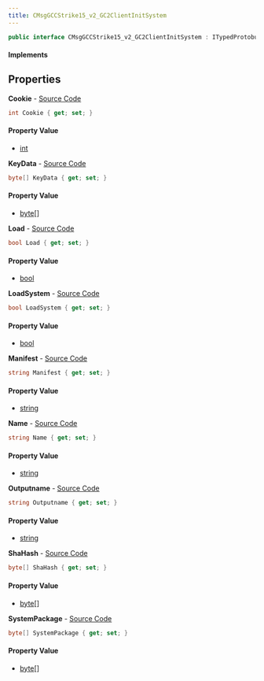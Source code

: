 ```yaml
---
title: CMsgGCCStrike15_v2_GC2ClientInitSystem
---
```


```csharp
public interface CMsgGCCStrike15_v2_GC2ClientInitSystem : ITypedProtobuf<CMsgGCCStrike15_v2_GC2ClientInitSystem>, INativeHandle
```

#### Implements

## Properties

**Cookie** - [Source Code](https://github.com/swiftly-solution/swiftlys2/blob/master/managed/src/SwiftlyS2.Generated/Protobufs/Interfaces/CMsgGCCStrike15_v2_GC2ClientInitSystem.cs#L28)

```csharp
int Cookie { get; set; }
```

#### Property Value

- [int](https://learn.microsoft.com/dotnet/api/system.int32)

**KeyData** - [Source Code](https://github.com/swiftly-solution/swiftlys2/blob/master/managed/src/SwiftlyS2.Generated/Protobufs/Interfaces/CMsgGCCStrike15_v2_GC2ClientInitSystem.cs#L22)

```csharp
byte[] KeyData { get; set; }
```

#### Property Value

- [byte](https://learn.microsoft.com/dotnet/api/system.byte)[]

**Load** - [Source Code](https://github.com/swiftly-solution/swiftlys2/blob/master/managed/src/SwiftlyS2.Generated/Protobufs/Interfaces/CMsgGCCStrike15_v2_GC2ClientInitSystem.cs#L13)

```csharp
bool Load { get; set; }
```

#### Property Value

- [bool](https://learn.microsoft.com/dotnet/api/system.boolean)

**LoadSystem** - [Source Code](https://github.com/swiftly-solution/swiftlys2/blob/master/managed/src/SwiftlyS2.Generated/Protobufs/Interfaces/CMsgGCCStrike15_v2_GC2ClientInitSystem.cs#L37)

```csharp
bool LoadSystem { get; set; }
```

#### Property Value

- [bool](https://learn.microsoft.com/dotnet/api/system.boolean)

**Manifest** - [Source Code](https://github.com/swiftly-solution/swiftlys2/blob/master/managed/src/SwiftlyS2.Generated/Protobufs/Interfaces/CMsgGCCStrike15_v2_GC2ClientInitSystem.cs#L31)

```csharp
string Manifest { get; set; }
```

#### Property Value

- [string](https://learn.microsoft.com/dotnet/api/system.string)

**Name** - [Source Code](https://github.com/swiftly-solution/swiftlys2/blob/master/managed/src/SwiftlyS2.Generated/Protobufs/Interfaces/CMsgGCCStrike15_v2_GC2ClientInitSystem.cs#L16)

```csharp
string Name { get; set; }
```

#### Property Value

- [string](https://learn.microsoft.com/dotnet/api/system.string)

**Outputname** - [Source Code](https://github.com/swiftly-solution/swiftlys2/blob/master/managed/src/SwiftlyS2.Generated/Protobufs/Interfaces/CMsgGCCStrike15_v2_GC2ClientInitSystem.cs#L19)

```csharp
string Outputname { get; set; }
```

#### Property Value

- [string](https://learn.microsoft.com/dotnet/api/system.string)

**ShaHash** - [Source Code](https://github.com/swiftly-solution/swiftlys2/blob/master/managed/src/SwiftlyS2.Generated/Protobufs/Interfaces/CMsgGCCStrike15_v2_GC2ClientInitSystem.cs#L25)

```csharp
byte[] ShaHash { get; set; }
```

#### Property Value

- [byte](https://learn.microsoft.com/dotnet/api/system.byte)[]

**SystemPackage** - [Source Code](https://github.com/swiftly-solution/swiftlys2/blob/master/managed/src/SwiftlyS2.Generated/Protobufs/Interfaces/CMsgGCCStrike15_v2_GC2ClientInitSystem.cs#L34)

```csharp
byte[] SystemPackage { get; set; }
```

#### Property Value

- [byte](https://learn.microsoft.com/dotnet/api/system.byte)[]

